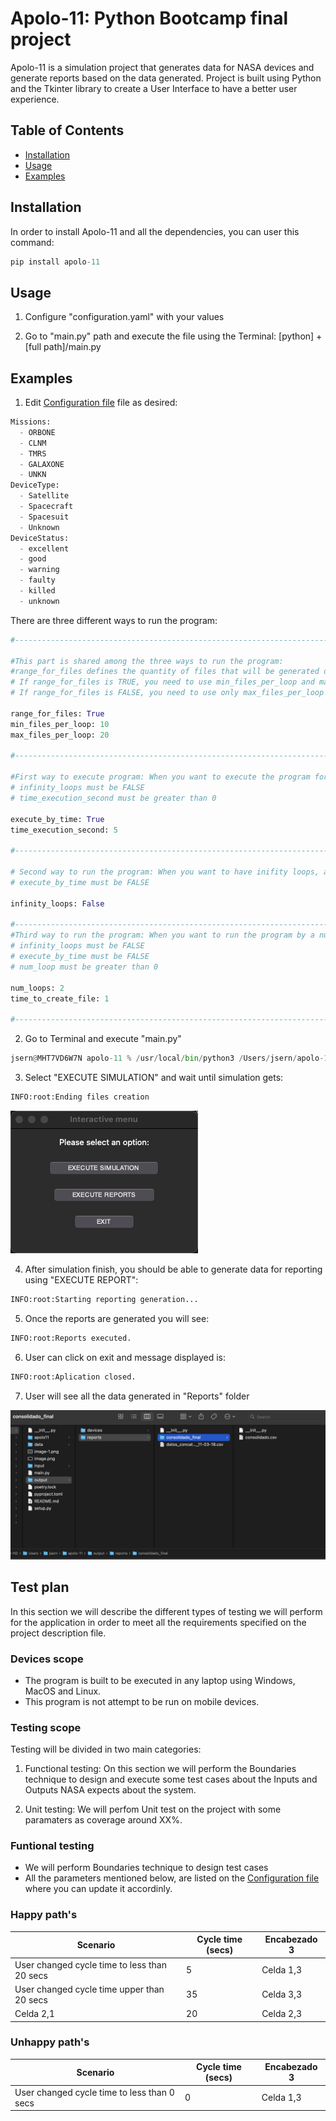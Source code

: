 # Apolo-11: Python Bootcamp final project

Apolo-11 is a simulation project that generates data for NASA devices and generate reports based on the data generated. Project is built using Python and the Tkinter library to create a User Interface to have a better user experience.

## Table of Contents

- [Installation](##Installation)
- [Usage](##usage)
- [Examples](##Examples)

## Installation

In order to install Apolo-11 and all the dependencies, you can user this command:

```python
pip install apolo-11
```

## Usage

1. Configure "configuration.yaml" with your values

2. Go to "main.py" path and execute the file using the Terminal: [python] + [full path]/main.py

## Examples

1. Edit [Configuration file](input/configuration.yaml) file as desired:

```python
Missions:
  - ORBONE
  - CLNM
  - TMRS
  - GALAXONE
  - UNKN
DeviceType:
  - Satellite
  - Spacecraft
  - Spacesuit
  - Unknown
DeviceStatus:
  - excellent
  - good
  - warning
  - faulty
  - killed
  - unknown
```
There are three different ways to run the program: 

```python
#---------------------------------------------------------------------------

#This part is shared among the three ways to run the program:
#range_for_files defines the quantity of files that will be generated during the execution
# If range_for_files is TRUE, you need to use min_files_per_loop and max_files_per_loop to generate a random number between these two
# If range_for_files is FALSE, you need to use only max_files_per_loop to generate a random number between 0 and max_files_per_loop

range_for_files: True 
min_files_per_loop: 10 
max_files_per_loop: 20 

#---------------------------------------------------------------------------

#First way to execute program: When you want to execute the program for an specific time:
# infinity_loops must be FALSE
# time_execution_second must be greater than 0

execute_by_time: True 
time_execution_second: 5

#---------------------------------------------------------------------------

# Second way to run the program: When you want to have inifity loops, and you want the system to create files indefinitely. 
# execute_by_time must be FALSE

infinity_loops: False 

#---------------------------------------------------------------------------
#Third way to run the program: When you want to run the program by a number of designated loops
# infinity_loops must be FALSE
# execute_by_time must be FALSE
# num_loop must be greater than 0

num_loops: 2 
time_to_create_file: 1

#---------------------------------------------------------------------------

```


2. Go to Terminal and execute "main.py"

```python
jsern@MHT7VD6W7N apolo-11 % /usr/local/bin/python3 /Users/jsern/apolo-11/main.py
```

3. Select "EXECUTE SIMULATION" and wait until simulation gets:

```python
INFO:root:Ending files creation
```

![Alt text](media/image-1.png)

4. After simulation finish, you should be able to generate data for reporting using "EXECUTE REPORT":

```python
INFO:root:Starting reporting generation...
```

5. Once the reports are generated you will see:

```python
INFO:root:Reports executed.
```

6. User can click on exit and message displayed is:

```python
INFO:root:Aplication closed.
```

7. User will see all the data generated in "Reports" folder

![Alt text](media/image-2.png)

## Test plan

In this section we will describe the different types of testing we will perform for the application in order to meet all the requirements specified on the project description file.

### Devices scope

- The program is built to be executed in any laptop using Windows, MacOS and Linux.
- This program is not attempt to be run on mobile devices.

### Testing scope

Testing will be divided in two main categories:

1. Functional testing: On this section we will perform the Boundaries technique to design and execute some test cases about the Inputs and Outputs NASA expects about the system.

2. Unit testing: We will perfom Unit test on the project with some paramaters as coverage around XX%.

### Funtional testing

- We will perform Boundaries technique to design test cases
- All the parameters mentioned below, are listed on the [Configuration file](input/configuration.yaml) where you can update it accordinly.

### Happy path's

| Scenario                                     | Cycle time (secs) | Encabezado 3 |
| -------------------------------------------- | ----------------- | ------------ |
| User changed cycle time to less than 20 secs | 5                 | Celda 1,3    |
| User changed cycle time upper than 20 secs   | 35                | Celda 3,3    |
| Celda 2,1                                    | 20                | Celda 2,3    |

### Unhappy path's
| Scenario                                     | Cycle time (secs) | Encabezado 3 |
| -------------------------------------------- | ----------------- | ------------ |
| User changed cycle time to less than 0 secs | 0                 | Celda 1,3    |